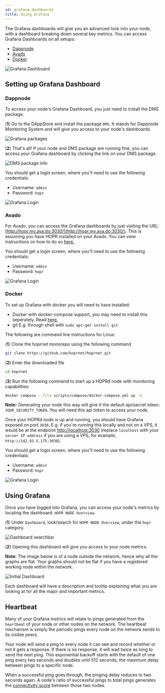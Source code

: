 ```yaml
---
id: grafana-dashboards
title: Using Grafana
---
```


The Grafana dashboards will give you an advanced look into your node, with a dashboard breaking down several key metrics. You can access Grafana Dashboards on all setups:

- [Dappnode](./grafana-dashboards.md#dappnode)
- [Avado](./grafana-dashboards.md#avado) 
- [Docker](./grafana-dashboards.md#docker)

![Grafana Dashboard](/img/node/Grafana-Dashboard.png)

## Setting up Grafana Dashboard

### Dappnode

To access your node's Grafana Dashboard, you just need to install the DMS package.

(**1**) Go to the DAppStore and install the package `DMS`. It stands for Dappnode Monitoring System and will give you access to your node's dashboards.

![Grafana packages](/img/node/Grafana-packages-edited.jpg)

(**2**) That's all! If your node and DMS package are running fine, you can access your Grafana dashboard by clicking the link on your DMS package.

![DMS package info](/img/node/Grafana-info-edited.jpg)

You should get a login screen, where you'll need to use the following credentials:

- Username: `admin`
- Password: `hopr`

![Grafana Login](/img/node/Grafana-login.png)

### Avado

For Avado, you can access the Grafana dashboards by just visiting the URL: [http://hopr.my.ava.do:3030/](http://hopr.my.ava.do:3030/). This is assuming you have HOPR installed on your Avado. You can view instructions on how to do so [here.](./using-avado.md)

You should get a login screen, where you'll need to use the following credentials:

- Username: `admin`
- Password: `hopr`

![Grafana Login](/img/node/Grafana-login.png)

### Docker

To set up Grafana with docker you will need to have installed:

- Docker with docker-compose support, you may need to install this seperately. Read [here.](https://docs.docker.com/compose/install/)
- git E.g. through shell with `sudo apt-get install git`

The following are command line instructions for Linux:

(**1**) Clone the hoprnet monorepo using the following command

```bash
git clone https://github.com/hoprnet/hoprnet.git
```

(**2**) Enter the downloaded file 

```bash
cd hoprnet
```

(**3**) Run the following command to start up a HOPRd node with monitoring capabilities:

```bash
docker compose --file scripts/compose/docker-compose.yml up -d
```

**Note:** Generating your node this way will give it the default api/secret token: `YOUR_SECURITY_TOKEN`. You will need this api token to access your node.

Once your HOPRd node is up and running, you should have Grafana exposed on port `3030`, E.g. if you're running this locally and not on a VPS, it would be at the endpoint [http://localhost:3030](http://localhost:3030) (replace `localhost` with your `server IP address` if you are using a VPS, for example, `http://142.93.5.175:3030`).

You should get a login screen, where you'll need to use the following credentials:

- Username: `admin`
- Password: `hopr`

![Grafana Login](/img/node/Grafana-login.png)

## Using Grafana

Once you have logged into Grafana, you can access your node's metrics by locating the dashboard: `HOPR NODE Overview`.

(**1**) Under `Dashboard`, look/search for `HOPR NODE Overview`, under the `hopr` category.

![Gashboard searchbar](/img/node/Grafana-dashboard-searchbar.png)

(**2**) Opening this dashboard will give you access to your node metrics.

**Note:** The image below is of a node outside the network, hence why all the graphs are flat. Your graphs should not be flat if you have a registered working node within the network.

![Initial Dashboard](/img/node/Grafana-initial-dashboard.png)

Each dashboard will have a description and tooltip explaining what you are looking at for all the major and important metrics. 

## Heartbeat

Many of your Grafana metrics will relate to pings generated from the `heartbeat` of your node or other nodes on the network. The heartbeat mechanism is simply the periodic pings every node on the network sends to its visible peers.

Your node will send a ping to every node it can see and record whether or not it gets a response. If there is no response, it will wait twice as long to send the next ping. This exponential backoff starts with the default of one ping every two seconds and doubles until 512 seconds, the maximum delay between pings to a specific node. 

When a successful ping goes through, the pinging delay reduces to two seconds again. A node's ratio of successful pings to total pings generates the [connectivity score](./hoprd-commands.md#info) between those two nodes.